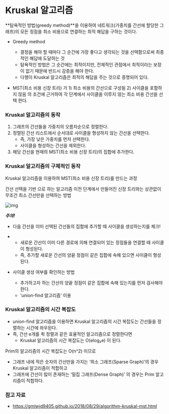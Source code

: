 # Kruskal 알고리즘

**탐욕적인 방법(greedy method)**을 이용하여 네트워크(가중치를 간선에 할당한 그래프)의 모든 정점을 최소 비용으로 연결하는 최적 해답을 구하는 것이다.



- Greedy method
  - 결정을 해야 할 때마다 그 순간에 가장 좋다고 생각되는 것을 선택함으로써 최종적인 해답에 도달하는 것
  - 탐욕적인 방법은 그 순간에는 최적이지만, 전체적인 관점에서 최적이라는 보장이 없기 때문에 반드시 감증을 해야 한다.
  - 다행이 Kruskal 알고리즘은 최적의 해답을 주는 것으로 증명되어 있다.

- MST(최소 비용 신장 트리) 가 1) 최소 비용의 간선으로 구성됨 2) 사이클을 포함하지 않음 의 조건에 근거하여 각 단계에서 사이클을 이루지 않는 최소 비용 간선을 선택 한다.
  

### Kruskal 알고리즘의 동작

1. 그래프의 간선들을 가중치의 오름차순으로 정렬한다.
2. 정렬된 간선 리스트에서 순서대로 사이클을 형성하지 않는 간선을 선택한다.
   - 즉, 가장 낮은 가중치를 먼저 선택한다.
   - 사이클을 형성하는 간선을 제외한다.
3. 해당 간선을 현재의 MST(최소 비용 신장 트리)의 집합에 추가한다.



### Kruskal 알고리즘의 구체적인 동작

Kruskal 알고리즘을 이용하여 MST(최소 비용 신장 트리)를 만드는 과정

간선 선택을 기반 으로 하는 알고리즘
이전 단계에서 만들어진 신장 트리와는 상관없이 무조건 최소 간선만을 선택하는 방법

![img](https://gmlwjd9405.github.io/images/algorithm-mst/kruskal-example2.png)



***주의!***

- 다음 간선을 이미 선택된 간선들의 집합에 추가할 때 사이클을 생성하는지를 체크!

- - 새로운 간선이 이미 다른 경로에 의해 연결되어 있는 정점들을 연결할 때 사이클이 형성된다.
  - 즉, 추가할 새로운 간선의 양끝 정점이 같은 집합에 속해 있으면 사이클이 형성된다.
- 사이클 생성 여부를 확인하는 방법
  - 추가하고자 하는 간선의 양끝 정점이 같은 집합에 속해 있는지를 먼저 검사해야 한다.
  - ‘union-find 알고리즘’ 이용



### Kruskal 알고리즘의 시간 복잡도

- union-find 알고리즘을 이용하면 Kruskal 알고리즘의 시간 복잡도는 간선들을 정렬하는 시간에 좌우된다.
- 즉, 간선 e개를 퀵 정렬과 같은 효율적인 알고리즘으로 정렬한다면
  - Kruskal 알고리즘의 시간 복잡도는 O(elog₂e) 이 된다.

Prim의 알고리즘의 시간 복잡도는 O(n^2) 이므로

- 그래프 내에 적은 숫자의 간선만을 가지는 ‘희소 그래프(Sparse Graph)’의 경우 Kruskal 알고리즘이 적합하고
- 그래프에 간선이 많이 존재하는 ‘밀집 그래프(Dense Graph)’ 의 경우는 Prim 알고리즘이 적합하다.

### 참고 자료

- https://gmlwjd9405.github.io/2018/08/29/algorithm-kruskal-mst.html

